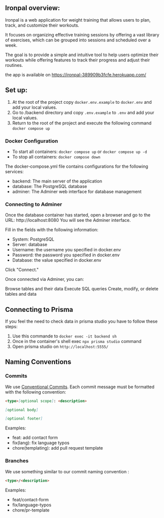 ## Ironpal overview:

Ironpal is a web application for weight training that allows users to plan, track, and customize their workouts.

It focuses on organizing effective training sessions by offering a vast library of exercises, which can be grouped into sessions and scheduled over a week.

The goal is to provide a simple and intuitive tool to help users optimize their workouts while offering features to track their progress and adjust their routines.

the app is available on https://ironpal-389909b3fcfe.herokuapp.com/

## Set up:

1. At the root of the project copy `docker.env.example` to `docker.env` and add your local values.
2. Go to /backend directory and copy `.env.example` to `.env` and add your local values.
3. Return to the root of the project and execute the following command `docker compose up`

### Docker Configuration

- To start all containers: `docker compose up` or `docker compose up -d`
- To stop all containers: `docker compose down`

The docker-compose.yml file contains configurations for the following services:

- backend: The main server of the application
- database: The PostgreSQL database
- adminer: The Adminer web interface for database management

### Connecting to Adminer

Once the database container has started, open a browser and go to the URL: http://localhost:8080 You will see the Adminer interface.

Fill in the fields with the following information:

- System: PostgreSQL
- Server: database
- Username: the username you specified in docker.env
- Password: the password you specified in docker.env
- Database: the value specified in docker.env

Click "Connect."

Once connected via Adminer, you can:

Browse tables and their data
Execute SQL queries
Create, modify, or delete tables and data

## Connecting to Prisma

If you feel the need to check data in prisma studio you have to follow these steps:

1. Use this commande to `docker exec -it backend sh`
2. Once in the container's shell exec `npx prisma studio` command
3. Open prisma studio on `http://localhost:5555/`

## Naming Conventions

### Commits

We use [Conventional Commits](https://www.conventionalcommits.org/en/v1.0.0-beta.2/). Each commit message must be formatted with the following convention:

```md
<type>[optional scope]: <description>

[optional body]

[optional footer]
```

Examples:

- feat: add contact form
- fix(lang): fix language typos
- chore(templating): add pull request template

### Branches

We use something similar to our commit naming convention :

```md
<type>/<description>
```

Examples:

- feat/contact-form
- fix/language-typos
- chore/pr-template
